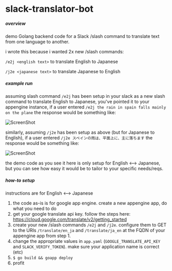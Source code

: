# slack-translator-bot
##### overview
demo Golang backend code for a Slack /slash command to translate text from one language to another.

i wrote this because i wanted 2x new /slash commands:

`/e2j <english text>` to translate English to Japanese

`/j2e <japanese text>` to translate Japanese to English

##### example run
assuming slash command `/e2j` has been setup in your slack as a new slash command to translate English to Japanese, you've pointed it to your appengine instance, if a user entered `/e2j the rain in spain falls mainly on the plane` the response would be something like:

![ScreenShot](http://i.imgur.com/zu8pKFc.png)

similarly, assuming `/j2e` has been setup as above (but for Japanese to English), if a user entered `/j2e スペインの雨は、平面上に、主に落ちます` the response would be something like: 

![ScreenShot](http://i.imgur.com/anBWGyE.png)

the demo code as you see it here is only setup for English <--> Japanese, but you can see how easy it would be to tailor to your specific needs/reqs.

##### how-to setup
instructions are for English <--> Japanese

1. the code as-is is for google app engine. create a new appengine app, do what you need to do
2. get your google translate api key. follow the steps here: https://cloud.google.com/translate/v2/getting_started
3. create your new /slash commands `/e2j` and `/j2e`. configure them to GET to the URIs `/translate/en_ja` and `/translate/ja_en` at the FQDN of your appengine app from step 1.
4. change the appropriate values in `app.yaml` (`GOOGLE_TRANSLATE_API_KEY` and `SLACK_VERIFY_TOKEN`). make sure your application name is correct (etc)
5. `$ go build && goapp deploy`
6. profit

